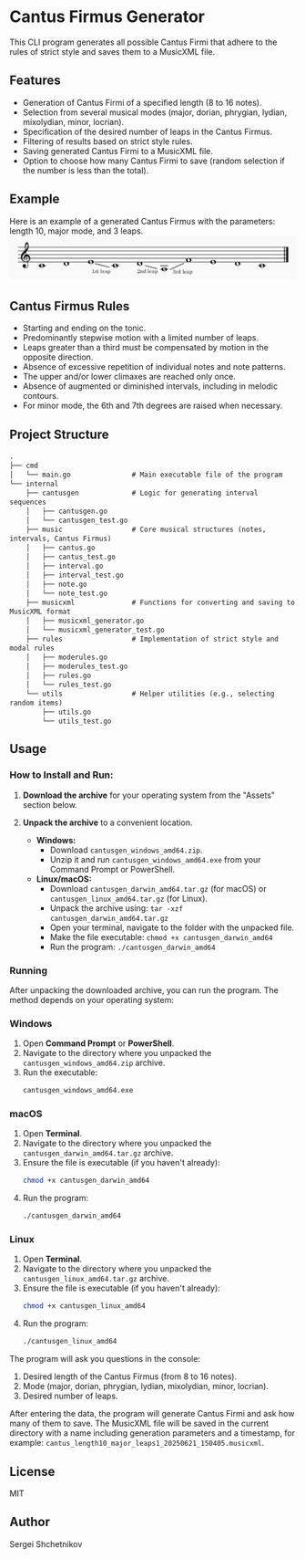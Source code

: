 # Cantus Firmus Generator

This CLI program generates all possible Cantus Firmi that adhere to the rules of strict style and saves them to a MusicXML file.

## Features

- Generation of Cantus Firmi of a specified length (8 to 16 notes).
- Selection from several musical modes (major, dorian, phrygian, lydian, mixolydian, minor, locrian).
- Specification of the desired number of leaps in the Cantus Firmus.
- Filtering of results based on strict style rules.
- Saving generated Cantus Firmi to a MusicXML file.
- Option to choose how many Cantus Firmi to save (random selection if the number is less than the total).

## Example
Here is an example of a generated Cantus Firmus with the parameters: length 10, major mode, and 3 leaps.
![](./images/cantus_1.PNG)

## Cantus Firmus Rules

- Starting and ending on the tonic.
- Predominantly stepwise motion with a limited number of leaps.
- Leaps greater than a third must be compensated by motion in the opposite direction.
- Absence of excessive repetition of individual notes and note patterns.
- The upper and/or lower climaxes are reached only once.
- Absence of augmented or diminished intervals, including in melodic contours.
- For minor mode, the 6th and 7th degrees are raised when necessary.

## Project Structure

```
.
├── cmd
│   └── main.go               # Main executable file of the program
└── internal
    ├── cantusgen             # Logic for generating interval sequences
    │   ├── cantusgen.go
    │   └── cantusgen_test.go
    ├── music                 # Core musical structures (notes, intervals, Cantus Firmus)
    │   ├── cantus.go
    │   ├── cantus_test.go
    │   ├── interval.go
    │   ├── interval_test.go
    │   ├── note.go
    │   └── note_test.go
    ├── musicxml              # Functions for converting and saving to MusicXML format
    │   ├── musicxml_generator.go
    │   └── musicxml_generator_test.go
    ├── rules                 # Implementation of strict style and modal rules
    │   ├── moderules.go
    │   ├── moderules_test.go
    │   ├── rules.go
    │   └── rules_test.go
    └── utils                 # Helper utilities (e.g., selecting random items)
        ├── utils.go
        └── utils_test.go
```

## Usage

### How to Install and Run:

1.  **Download the archive** for your operating system from the "Assets" section below.

2.  **Unpack the archive** to a convenient location.

      * **Windows:**
          * Download `cantusgen_windows_amd64.zip`.
          * Unzip it and run `cantusgen_windows_amd64.exe` from your Command Prompt or PowerShell.
      * **Linux/macOS:**
          * Download `cantusgen_darwin_amd64.tar.gz` (for macOS) or `cantusgen_linux_amd64.tar.gz` (for Linux).
          * Unpack the archive using: `tar -xzf cantusgen_darwin_amd64.tar.gz`
          * Open your terminal, navigate to the folder with the unpacked file.
          * Make the file executable: `chmod +x cantusgen_darwin_amd64`
          * Run the program: `./cantusgen_darwin_amd64`

### Running

After unpacking the downloaded archive, you can run the program. The method depends on your operating system:

### Windows

1.  Open **Command Prompt** or **PowerShell**.
2.  Navigate to the directory where you unpacked the `cantusgen_windows_amd64.zip` archive.
3.  Run the executable:
    ```bash
    cantusgen_windows_amd64.exe
    ```

### macOS

1.  Open **Terminal**.
2.  Navigate to the directory where you unpacked the `cantusgen_darwin_amd64.tar.gz` archive.
3.  Ensure the file is executable (if you haven't already):
    ```bash
    chmod +x cantusgen_darwin_amd64
    ```
4.  Run the program:
    ```bash
    ./cantusgen_darwin_amd64
    ```

### Linux

1.  Open **Terminal**.
2.  Navigate to the directory where you unpacked the `cantusgen_linux_amd64.tar.gz` archive.
3.  Ensure the file is executable (if you haven't already):
    ```bash
    chmod +x cantusgen_linux_amd64
    ```
4.  Run the program:
    ```bash
    ./cantusgen_linux_amd64
    ```

The program will ask you questions in the console:

1. Desired length of the Cantus Firmus (from 8 to 16 notes).
2. Mode (major, dorian, phrygian, lydian, mixolydian, minor, locrian).
3. Desired number of leaps.

After entering the data, the program will generate Cantus Firmi and ask how many of them to save. The MusicXML file will be saved in the current directory with a name including generation parameters and a timestamp, for example: `cantus_length10_major_leaps1_20250621_150405.musicxml`.

## License

MIT

## Author

Sergei Shchetnikov